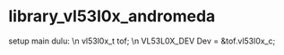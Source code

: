 ﻿# library_vl53l0x_andromeda
setup main dulu: \n
vl53l0x_t tof; \n
VL53L0X_DEV    Dev = &tof.vl53l0x_c;

